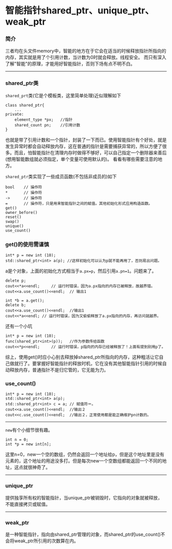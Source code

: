 # 智能指针shared_ptr、unique_ptr、weak_ptr


### 简介
三者均在头文件memory中，智能的地方在于它会在适当的时候释放指针所指向的内存，其实就是用了个引用计数，当计数为0时就会释放。线程安全。
而只有深入了解"智能"的原理，才能用好智能指针，否则下场有点不明不白。

-----
### shared_ptr类
`shared_prt`类(它是个模板类，这里简单处理)近似理解如下
```
class shared_ptr{
	...
private:
    element_type *px;	//指针
    shared_count pn; 	//引用计数
}
```
也就是带了引用计数和一个指针，封装了一下而已。使用智能指针有个好处，就是发生异常时都会自动释放内存，这在普通的指针是需要捕获异常的，所以方便了很多。而且，怕智能指针在清理内存时做得不够好，可以自己指定一个删除器来善后(想用智能数组就必须指定，单个变量可使用默认的)。
看看有哪些需要注意的地方。

`shared_ptr`类实现了一些成员函数(不包括非成员的)如下
```
bool	// 操作符
*		// 操作符
->		// 操作符
=		// 操作符，只是用来智能指针之间的赋值。其他初始化形式应用构造函数。
get()
owner_before()
reset()
swap()
unique()
use_count()
```

### get()的使用需谨慎

```
int* p = new int (10);
std::shared_ptr<int> a(p); //这样初始化可以认为p就不能再用了，否则易出问题。
```
a是个对象，上面的初始化方式相当于`a.px=p`，然后引用`a.pn=1`。问题来了。
```
delete p;
cout<<*a<<endl; 	// 运行时错误，因为a.px指向的内存已被释放，故越界错。
cout<<a.use_count()<<endl;	// 输出1
```
```
int *b = a.get();
delete b;
cout<<a.use_count()<<endl;	//输出1
cout<<*a<<endl;	// 运行时错误，因为又偷偷释放了a.px指向的内存，再访问就越界。
```
还有一个小坑
```
int* p = new int (10);
func(shared_ptr<int>(p));	//作为参数传给函数
cout<<*p<<endl;		// 运行时错误，p指向的内存已经被释放了！上面有提到别用p了。
```

综上，使用get()时应小心别去释放掉shared_ptr所指向的内存，这种粗活让它自己做就行了。要掌握好智能指针的释放时机，它在没有其他智能指针引用的时候自动释放内存，普通指针不是归它管的，它无能为力。


### use_count()
```
int* p = new int (10);
std::shared_ptr<int> a(p);
std::shared_ptr<int> c = a;	// 赋值符＝。
cout<<a.use_count()<<endl;	//输出２
cout<<c.use_count()<<endl;	//输出２，正常使用都是能正确维护pn计数的。
```




-----
`new`有个小细节很有趣。
```
int n = 0;
int *p = new int[n];
```
这里n=0，new一个空的数组，仍然会返回一个地址给p，但是这个地址里是没有元素的，这个地址的用途没多打。但是每次new一个空数组都能返回一个不同的地址，这点就很神奇了。

-----
### unique_ptr
提供独享所有权的智能指针，当unique_ptr被销毁时，它指向的对象就被释放，不能直接拷贝或赋值。

-----
### weak_ptr
是一种智能指针，指向由shared_ptr管理的对象，而shared_ptr的use_count()不会将weak_ptr所引用的次数算在内。










